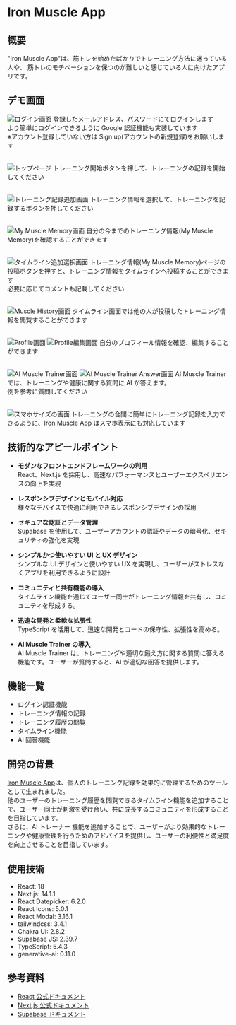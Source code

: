 # Iron Muscle App

## 概要

"Iron Muscle App"は、筋トレを始めたばかりでトレーニング方法に迷っている人や、
筋トレのモチベーションを保つのが難しいと感じている人に向けたアプリです。</br>

## デモ画面

![ログイン画面](./Photo_demo/login_demo2.png)
登録したメールアドレス、パスワードにてログインします</br>
より簡単にログインできるように Google 認証機能も実装しています</br>
※アカウント登録していない方は Sign up(アカウントの新規登録)をお願いします</br>
</br>

![トップページ](./Photo_demo/TopPage_demo3.png)
トレーニング開始ボタンを押して、トレーニングの記録を開始してください</br>
</br>

![トレーニング記録追加画面](./Photo_demo/TrainingMenu_demo3.png)
トレーニング情報を選択して、トレーニングを記録するボタンを押してください</br>
</br>

![My Muscle Memory画面](./Photo_demo/MyMuscleMemory_demo2.png)
自分の今までのトレーニング情報(My Muscle Memory)を確認することができます</br>
</br>

![タイムライン追加選択画面](./Photo_demo/RecordTimeLine_demo2.png)
トレーニング情報(My Muscle Memory)ページの投稿ボタンを押すと、トレーニング情報をタイムラインへ投稿することができます</br>
必要に応じてコメントも記載してください</br>
</br>

![Muscle History画面](./Photo_demo/TimeLine_demo3.png)
タイムライン画面では他の人が投稿したトレーニング情報を閲覧することができます</br>
</br>

![Profile画面](./Photo_demo/Profile_demo3.png)
![Profile編集画面](./Photo_demo/EditProfile_demo3.png)
自分のプロフィール情報を確認、編集することができます</br>
</br>

![AI Muscle Trainer画面](./Photo_demo/AITrainer_demo3.png)
![AI Muscle Trainer Answer画面](./Photo_demo/AITrainerAnswer_demo3.png)
AI Muscle Trainer では、トレーニングや健康に関する質問に AI が答えます。</br>
例を参考に質問してください</br>
</br>

![スマホサイズの画面](./Photo_demo/SmartPhone_demo3.png)
トレーニングの合間に簡単にトレーニング記録を入力できるように、Iron Muscle App はスマホ表示にも対応しています</br>

## 技術的なアピールポイント

- **モダンなフロントエンドフレームワークの利用**  
  React、Next.js を採用し、高速なパフォーマンスとユーザーエクスペリエンスの向上を実現

- **レスポンシブデザインとモバイル対応**  
  様々なデバイスで快適に利用できるレスポンシブデザインの採用

- **セキュアな認証とデータ管理**  
  Supabase を使用して、ユーザーアカウントの認証やデータの暗号化、セキュリティの強化を実現

- **シンプルかつ使いやすい UI と UX デザイン**  
  シンプルな UI デザインと使いやすい UX を実現し、ユーザーがストレスなくアプリを利用できるように設計

- **コミュニティと共有機能の導入**  
  タイムライン機能を通じてユーザー同士がトレーニング情報を共有し、コミュニティを形成する。

- **迅速な開発と柔軟な拡張性**  
  TypeScript を活用して、迅速な開発とコードの保守性、拡張性を高める。

- **AI Muscle Trainer の導入**  
  AI Muscle Trainer は、トレーニングや適切な鍛え方に関する質問に答える機能です。ユーザーが質問すると、AI が適切な回答を提供します。

## 機能一覧

- ログイン認証機能
- トレーニング情報の記録
- トレーニング履歴の閲覧
- タイムライン機能
- AI 回答機能

## 開発の背景

[Iron Muscle App](https://ironmuscleapp.vercel.app/)は、個人のトレーニング記録を効果的に管理するためのツールとして生まれました。</br>
他のユーザーのトレーニング履歴を閲覧できるタイムライン機能を追加することで、ユーザー同士が刺激を受け合い、共に成長するコミュニティを形成することを目指しています。</br>
さらに、AI トレーナー 機能を追加することで、ユーザーがより効果的なトレーニングや健康管理を行うためのアドバイスを提供し、ユーザーの利便性と満足度を向上させることを目指しています。</br>

## 使用技術

- React: 18
- Next.js: 14.1.1
- React Datepicker: 6.2.0
- React Icons: 5.0.1
- React Modal: 3.16.1
- tailwindcss: 3.4.1
- Chakra UI: 2.8.2
- Supabase JS: 2.39.7
- TypeScript: 5.4.3
- generative-ai: 0.11.0

## 参考資料

- [React 公式ドキュメント](https://ja.react.dev)
- [Next.js 公式ドキュメント](https://nextjs.org/docs)
- [Supabase ドキュメント](https://supabase.io/docs)
